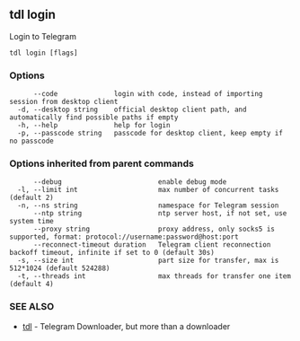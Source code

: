 ## tdl login

Login to Telegram

```
tdl login [flags]
```

### Options

```
      --code              login with code, instead of importing session from desktop client
  -d, --desktop string    official desktop client path, and automatically find possible paths if empty
  -h, --help              help for login
  -p, --passcode string   passcode for desktop client, keep empty if no passcode
```

### Options inherited from parent commands

```
      --debug                        enable debug mode
  -l, --limit int                    max number of concurrent tasks (default 2)
  -n, --ns string                    namespace for Telegram session
      --ntp string                   ntp server host, if not set, use system time
      --proxy string                 proxy address, only socks5 is supported, format: protocol://username:password@host:port
      --reconnect-timeout duration   Telegram client reconnection backoff timeout, infinite if set to 0 (default 30s)
  -s, --size int                     part size for transfer, max is 512*1024 (default 524288)
  -t, --threads int                  max threads for transfer one item (default 4)
```

### SEE ALSO

* [tdl](tdl.md)	 - Telegram Downloader, but more than a downloader

